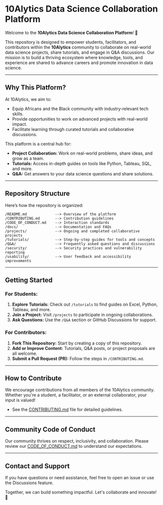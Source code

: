 # 10Alytics Data Science Collaboration Platform  

Welcome to the **10Alytics Data Science Collaboration Platform**! 🎉  

This repository is designed to empower students, facilitators, and contributors within the **10Alytics** community to collaborate on real-world data science projects, share tutorials, and engage in Q&A discussions. Our mission is to build a thriving ecosystem where knowledge, tools, and experience are shared to advance careers and promote innovation in data science.  

---

## **Why This Platform?**  
At 10Alytics, we aim to:  
- Equip Africans and the Black community with industry-relevant tech skills.  
- Provide opportunities to work on advanced projects with real-world impact.  
- Facilitate learning through curated tutorials and collaborative discussions.  

This platform is a central hub for:  
- **Project Collaboration:** Work on real-world problems, share ideas, and grow as a team.  
- **Tutorials:** Access in-depth guides on tools like Python, Tableau, SQL, and more.  
- **Q&A:** Get answers to your data science questions and share solutions.  

---

## **Repository Structure**  

Here’s how the repository is organized:  

```
/README.md             --> Overview of the platform  
/CONTRIBUTING.md       --> Contribution guidelines  
/CODE_OF_CONDUCT.md    --> Interaction standards  
/docs/                 --> Documentation and FAQs  
/projects/             --> Ongoing and completed collaborative projects  
/tutorials/            --> Step-by-step guides for tools and concepts  
/Q&A/                  --> Frequently asked questions and discussions  
/security/             --> Security practices and vulnerability reporting  
/usability/            --> User feedback and accessibility improvements  
```  

---

## **Getting Started**  

### **For Students:**  
1. **Explore Tutorials:** Check out `/tutorials` to find guides on Excel, Python, Tableau, and more.  
2. **Join a Project:** Visit `/projects` to participate in ongoing collaborations.  
3. **Ask Questions:** Use the `/Q&A` section or GitHub Discussions for support.  

### **For Contributors:**  
1. **Fork This Repository:** Start by creating a copy of this repository.  
2. **Add or Improve Content:** Tutorials, Q&A posts, or project proposals are all welcome.  
3. **Submit a Pull Request (PR):** Follow the steps in `/CONTRIBUTING.md`.  

---

## **How to Contribute**  
We encourage contributions from all members of the 10Alytics community. Whether you're a student, a facilitator, or an external collaborator, your input is valued!  
- See the [CONTRIBUTING.md](CONTRIBUTING.md) file for detailed guidelines.  

---

## **Community Code of Conduct**  
Our community thrives on respect, inclusivity, and collaboration. Please review our [CODE_OF_CONDUCT.md](CODE_OF_CONDUCT.md) to understand our expectations.  

---

## **Contact and Support**  
If you have questions or need assistance, feel free to open an issue or use the Discussions feature.  

Together, we can build something impactful. Let's collaborate and innovate! 🚀  
